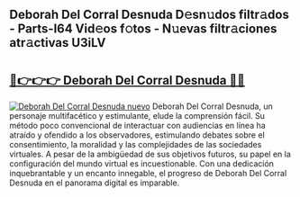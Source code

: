 ## Deborah Del Corral Desnuda D𝚎sn𝚞dos filtr𝚊dos - Parts-I64 Vid𝚎os f𝚘tos - N𝚞evas filtr𝚊ciones atr𝚊ctivas U3iLV

# <h2><a href="http://mbcrlez.tromn.icu/?c=Deborah+Del+Corral+Desnuda">🔗👉👉👉 Deborah Del Corral Desnuda 🔗🔗</a></h2>

[![Deborah Del Corral Desnuda nuevo](https://i.imgur.com/pEAQMta.gif)](http://mbcrlez.tromn.icu/?c=Deborah+Del+Corral+Desnuda)
Deborah Del Corral Desnuda, un personaje multifacético y estimulante, elude la comprensión fácil. Su método poco convencional de interactuar con audiencias en línea ha atraído y ofendido a los observadores, estimulando debates sobre el consentimiento, la moralidad y las complejidades de las sociedades virtuales. A pesar de la ambigüedad de sus objetivos futuros, su papel en la configuración del mundo virtual es incuestionable. Con una dedicación inquebrantable y un encanto innegable, el progreso de Deborah Del Corral Desnuda en el panorama digital es imparable.
